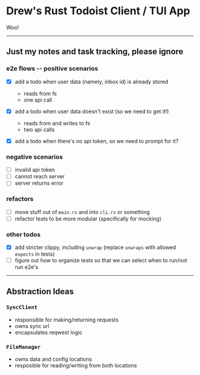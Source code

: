 # Drew's Rust Todoist Client / TUI App 
Woo! 

---

## Just my notes and task tracking, please ignore

### e2e flows -- positive scenarios
- [x] add a todo when user data (namely, inbox id) is already stored
  - reads from fs
  - one api call

- [x] add a todo when user data doesn't exist (so we need to get it!)
  - reads from and writes to fs
  - two api calls

- [x] add a todo when there's no api token, so we need to prompt for it?

### negative scenarios
- [ ] invalid api token
- [ ] cannot reach server
- [ ] server returns error

### refactors
- [ ] move stuff out of `main.rs` and into `cli.rs` or something
- [ ] refactor tests to be more modular (specifically for mocking)

### other todos
- [x] add stricter clippy, including `unwrap` (replace `unwraps` with allowed `expects` in tests)
- [ ] figure out how to organize tests so that we can select when to run/not run e2e's

---

## Abstraction Ideas

### `SyncClient`
- responsible for making/returning requests
- owns sync url
- encapsulates reqwest logic

### `FileManager`
- owns data and config locations
- resposible for reading/writing from both locations
